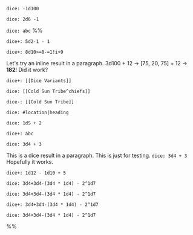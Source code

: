 

`dice: -1d100`

`dice: 2d6 -1`

`dice: abc`
%%

`dice+: 5d2-1 - 1`

`dice+: 8d10>=8-=1!i>9`

Let's try an inline result in a paragraph. 3d100 + 12 -> [75, 20, 75] + 12 ->  **182**! Did it work?



`dice+: [[Dice Variants]]`

`dice: [[Cold Sun Tribe^chiefs]]`

`dice-: [[Cold Sun Tribe]]`

`dice: #location|heading`

`dice: 1dS + 2`


`dice+: abc`

`dice: 3d4 + 3`

This is a dice result in a paragraph. This is just for testing. `dice: 3d4 + 3` Hopefully it works.

`dice+: 1d12 - 1d10 + 5`

`dice: 3d4+3d4-(3d4 * 1d4) - 2^1d7`

`dice: 3d4+3d4-(3d4 * 1d4) - 2^1d7`

`dice+: 3d4+3d4-(3d4 * 1d4) - 2^1d7`

`dice: 3d4+3d4-(3d4 * 1d4) - 2^1d7`

%%
